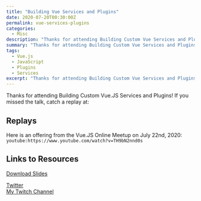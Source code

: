 ```yaml
---
title: "Building Vue Services and Plugins"
date: 2020-07-20T00:30:00Z
permalink: vue-services-plugins
categories:
  - Misc
description: "Thanks for attending Building Custom Vue Services and Plugins!"
summary: "Thanks for attending Building Custom Vue Services and Plugins!"
tags:
  - Vue.js
  - JavaScript
  - Plugins
  - Services
excerpt: "Thanks for attending Building Custom Vue Services and Plugins!"
---
```


Thanks for attending Building Custom Vue.JS Services and Plugins!  If you missed the talk, catch a replay at:

## Replays

Here is an offering from the Vue.JS Online Meetup on July 22nd, 2020:
`youtube:https://www.youtube.com/watch?v=TH9bN2nnd0s`

## Links to Resources

[Download Slides](/pdfs/BuildingCustomVueJSServicesandPlugins_20200720.pdf)

[Twitter](https://twitter.com/1kevgriff)  
[My Twitch Channel](https://www.twitch.tv/1kevgriff)  

